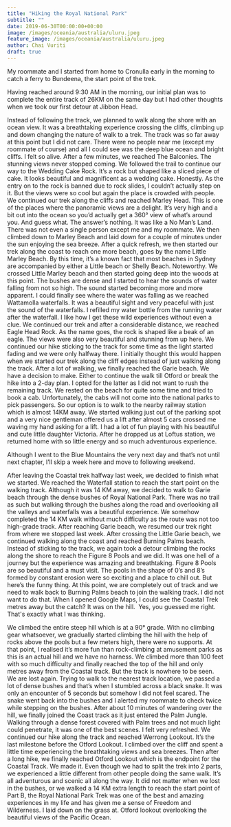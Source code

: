 ```yaml
---
title: "Hiking the Royal National Park"
subtitle: ""
date: 2019-06-30T00:00:00+00:00
image: /images/oceania/australia/uluru.jpeg
feature_image: /images/oceania/australia/uluru.jpeg
author: Chai Vuriti
draft: true
---
```

My roommate and I started from home to Cronulla early in the morning to catch a ferry to Bundeena, the start point of the trek. 

Having reached around 9:30 AM in the morning, our initial plan was to complete the entire track of 26KM on the same day but I had other thoughts when we took our first detour at Jibbon Head.

Instead of following the track, we planned to walk along the shore with an ocean view. It was a breathtaking experience crossing the cliffs, climbing up and down changing the nature of walk to a trek. The track was so far away at this point but I did not care. There were no people near me (except my roommate of course) and all I could see was the deep blue ocean and bright cliffs. I felt so alive. After a few minutes, we reached The Balconies. The stunning views never stopped coming. We followed the trail to continue our way to the Wedding Cake Rock. It’s a rock but shaped like a sliced piece of cake. It looks beautiful and magnificent as a wedding cake. Honestly. As the entry on to the rock is banned due to rock slides, I couldn’t actually step on it. But the views were so cool but again the place is crowded with people. We continued our trek along the cliffs and reached Marley Head. This is one of the places where the panoramic views are a delight. It’s very high and a bit out into the ocean so you’d actually get a 360° view of what’s around you. And guess what. The answer’s nothing. It was like a No Man’s Land. There was not even a single person except me and my roommate. We then climbed down to Marley Beach and laid down for a couple of minutes under the sun enjoying the sea breeze. After a quick refresh, we then started our trek along the coast to reach one more beach, goes by the name Little Marley Beach. By this time, it’s a known fact that most beaches in Sydney are accompanied by either a Little beach or Shelly Beach. Noteworthy. We crossed Little Marley beach and then started going deep into the woods at this point. The bushes are dense and I started to hear the sounds of water falling from not so high. The sound started becoming more and more apparent. I could finally see where the water was falling as we reached Wattamolla waterfalls. It was a beautiful sight and very peaceful with just the sound of the waterfalls. I refilled my water bottle from the running water after the waterfall. I like how I get these wild experiences without even a clue. We continued our trek and after a considerable distance, we reached Eagle Head Rock. As the name goes, the rock is shaped like a beak of an eagle. The views were also very beautiful and stunning from up here. We continued our hike sticking to the track for some time as the light started fading and we were only halfway there. I initially thought this would happen when we started our trek along the cliff edges instead of just walking along the track. After a lot of walking, we finally reached the Garie beach. We have a decision to make. Either to continue the walk till Otford or break the hike into a 2-day plan. I opted for the latter as I did not want to rush the remaining track. We rested on the beach for quite some time and tried to book a cab. Unfortunately, the cabs will not come into the national parks to pick passengers. So our option is to walk to the nearby railway station which is almost 14KM away. We started walking just out of the parking spot and a very nice gentleman offered us a lift after almost 5 cars crossed me waving my hand asking for a lift. I had a lot of fun playing with his beautiful and cute little daughter Victoria. After he dropped us at Loftus station, we returned home with so little energy and so much adventurous experience. 

Although I went to the Blue Mountains the very next day and that’s not until next chapter, I’ll skip a week here and move to following weekend.

After leaving the Coastal trek halfway last week, we decided to finish what we started. We reached the Waterfall station to reach the start point on the walking track. Although it was 14 KM away, we decided to walk to Garie beach through the dense bushes of Royal National Park. There was no trail as such but walking through the bushes along the road and overlooking all the valleys and waterfalls was a beautiful experience. We somehow completed the 14 KM walk without much difficulty as the route was not too high-grade track. After reaching Garie beach, we resumed our trek right from where we stopped last week. After crossing the Little Garie beach, we continued walking along the coast and reached Burning Palms beach. Instead of sticking to the track, we again took a detour climbing the rocks along the shore to reach the Figure 8 Pools and we did. It was one hell of a journey but the experience was amazing and breathtaking. Figure 8 Pools are so beautiful and a must visit. The pools in the shape of 0’s and 8’s formed by constant erosion were so exciting and a place to chill out. But here’s the funny thing. At this point, we are completely out of track and we need to walk back to Burning Palms beach to join the walking track. I did not want to do that. When I opened Google Maps, I could see the Coastal Trek metres away but the catch? It was on the hill. 
Yes, you guessed me right. That's exactly what I was thinking. 

We climbed the entire steep hill which is at a 90° grade. With no climbing gear whatsoever, we gradually started climbing the hill with the help of rocks above the pools but a few meters high, there were no supports. At that point, I realised it’s more fun than rock-climbing at amusement parks as this is an actual hill and we have no harness. We climbed more than 100 feet with so much difficulty and finally reached the top of the hill and only metres away from the Coastal track. But the track is nowhere to be seen. We are lost again. Trying to walk to the nearest track location, we passed a lot of dense bushes and that’s when I stumbled across a black snake. It was only an encounter of 5 seconds but somehow I did not feel scared. The snake went back into the bushes and I alerted my roommate to check twice while stepping on the bushes. After about 10 minutes of wandering over the hill, we finally joined the Coast track as it just entered the Palm Jungle. Walking through a dense forest covered with Palm trees and not much light could penetrate, it was one of the best scenes. I felt very refreshed. We continued our hike along the track and reached Werrong Lookout. It’s the last milestone before the Otford Lookout. I climbed over the cliff and spent a little time experiencing the breathtaking views and sea breezes. Then after a long hike, we finally reached Otford Lookout which is the endpoint for the Coastal Track. We made it. Even though we had to split the trek into 2 parts, we experienced a little different from other people doing the same walk. It’s all adventurous and scenic all along the way. It did not matter when we lost in the bushes, or we walked a 14 KM extra length to reach the start point of Part B, the Royal National Park Trek was one of the best and amazing experiences in my life and has given me a sense of Freedom and Wilderness. I laid down on the grass at. Otford lookout overlooking the beautiful views of the Pacific Ocean.

